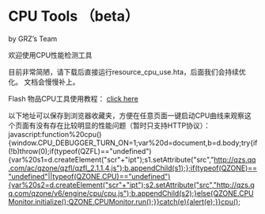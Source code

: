 <h1>CPU Tools （beta）</h1>  
<p>by GRZ’s Team</p>

欢迎使用CPU性能检测工具

目前非常简陋，请下载后直接运行resource_cpu_use.hta，后面我们会持续优化。
文档会慢慢补上。

Flash 物品CPU工具使用教程：
<a href="https://github.com/grz/cpu_tools/wiki/Flash-%E7%89%A9%E5%93%81%E6%80%A7%E8%83%BD%E6%A3%80%E6%B5%8B%E5%B7%A5%E5%85%B7%E4%BD%BF%E7%94%A8%E6%95%99%E7%A8%8B" target="_blank">click here</a>

以下地址可以保存到浏览器收藏夹，方便在任意页面一键启动CPU曲线来观察这个页面有没有存在比较明显的性能问题（暂时只支持HTTP协议）：
javascript:function%20cpu(){window.CPU_DEBUGGER_TURN_ON=1;var%20d=document,b=d.body;try{if(!b)throw(0);if(typeof(QZFL)=="undefined"){var%20s1=d.createElement("scr"+"ipt");s1.setAttribute("src","http://qzs.qq.com/ac/qzone/qzfl/qzfl_2.1.1.4.js");b.appendChild(s1);};if(typeof(QZONE)=="undefined"||typeof(QZONE.CPU)=="undefined"){var%20s2=d.createElement("scr"+"ipt");s2.setAttribute("src","http://qzs.qq.com/qzone/v6/engine/cpu/cpu.js");b.appendChild(s2);}else{QZONE.CPUMonitor.initialize();QZONE.CPUMonitor.run();}}catch(e){alert(e);}}cpu();


